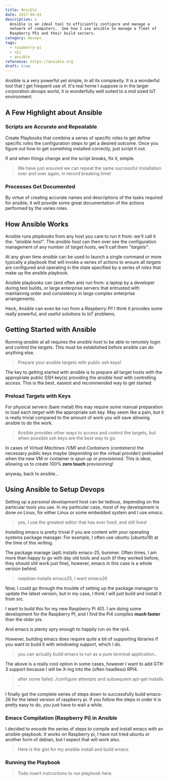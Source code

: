 ```yaml
---
title: Ansible
date: 2017-04-03
description: > 
  Ansible is an ideal tool to efficiently configure and manage a
  network of computers.  See how I use ansible to manage a fleet of
  Raspberry PIs and their build servers.
category: devops
tags:
  - raspberry-pi
  - rpi
  - ansible
reference: https://ansible.org
draft: true
---
```


Ansible is a very powerful yet simple, in all its complexity. It is a
wonderful tool that I get frequent use of.  It's real home I suppose
is in the larger corporation _devops_ world, it is wonderfully well
suited to a mid sized IoT environment.

## A Few Highlight about Ansible

### Scripts are Accurate and Repeatable

Create Playbooks that combine a series of specific roles to get define
specific _roles_ the configuration steps to get a desired
outcome. Once you figure out how to get something installed correctly,
just script it out.

If and when things change and the script breaks, fix it, simple.

> We have just ensured we can repeat the same successful installation
> over and over again, in record breaking time!
  
### Processes Get Documented

By virtue of creating accurate names and descriptions of the tasks
required for ansible, it will provide some great documentation of the
actions performed by the varies roles.

## How Ansible Works

Ansible runs _playbooks_ from any host you care to run it from: we'll
call it the: _"ansible host"_. The _ansible host_ can then over see
the configuration management of any number of _target hosts_, we'll
call them _"targets"_.

At any given time _ansible_ can be used to launch a single command or
more typically a playbook that will invoke a series of actions to
ensure all _targets_ are configured and operating in the state
specified by a series of _roles_ that make up the ansible playbook. 

Ansible playbooks can (and often are) run from: a laptop by a
developer during test builds, or large enterprise servers that
entrusted with maintainnig order and consistency in large complex
enterprise arrangements.

Heck, Ansible can even be run from a _Raspberry Pi_! I think it
provides some really powerful, and useful solutions to IoT problems. 

## Getting Started with Ansible

Running _ansible_ at all requires the _ansible host_ to be able to
remotely login and control the _targets_. This must be established
before ansible can do anything else.

> Prepare your ansible targets with public ssh keys!

The key to getting started with ansible is to prepare all target hosts
with the appropriate public SSH key(s) providing the _ansible host_
with controlling access. This is the best, easiest and recommended way
to get started.

### Preload Targets with Keys

For physical servers (bare metal) this may require some manual
preparation to load each _target_ with the appropriate ssh key. May
seem like a pain, but it is really trivial compared to the amount of
work you will save allowing ansible to do the work.

> Ansible provides other ways to access and control the targets, but
> when possible ssh keys are the best way to go.

In cases of _Virtual Machines (VM)_ and _Containers (containers)_ the
necessary public keys maybe (depending on the virtual provider)
preloaded when the new VM or container is _spun up or
provisioned_. This is ideal, allowing us to create 100% __zero touch__
provisioning! 

anyway, back to ansible...

## Using Ansible to Setup Devops

Setting up a _personal development_ host can be tedious, depending on
the particular tools you use. In my particular case, most of my
development is done on Linux, for either Linux or some embedded system
and I use _emacs_.

> yes, I use the greatest editor that has ever lived, and still lives!

Installing emacs is pretty trivial if you are content with your
operating systems package manager. For example, I often use ubuntu
(ubuntu19) at the time of this writing.

The package manage (apt) installs emacs-25, bummer. Often times, I am
more than happy to go with day old tools and such (if they worked
before, they should still work just fine), however, emacs in this case
is a whole version behind.

> raspbian installs emacs25, I want emacs26

Now, I could go through the trouble of setting up the package manager
to update the latest version, but in my case, I think I will just
build and install it from src.

I want to build this for my new Raspberry Pi 4(!). I am doing some
development for the Raspberry PI, and I find the Pi4 compiles **much
faster** than the older pis.

And emacs is plenty spry enough to happily run on the rpi4.

However, building emacs does require quite a bit of supporting
libraries if you want to build it with _windowing support_, which I
do. 

> you can actually build emacs to run as a pure terminal application..

The above is a really cool option in some cases, however I want to add
GTK-3 support because I will be X-ing into the (often headless) RPI4.

> after some failed ./configure attempts and subsequent apt-get
> installs ..

I finally got the complete series of steps down to successfully build
emacs-26 for the latest version of raspberry pi. If you follow the
steps in order it is pretty easy to do, you just have to wait a
while. 

### Emacs Compilation (Raspberry Pi) in Ansible

I decided to encode the series of steps to compile and install emacs
with an ansible-playbook. It works on Raspberry pi, I have not tried
ubuntu or another form of debian, but I expect that will work also.

> Here is the gist for my ansible install and build emacs


### Running the Playbook

> Todo insert instructions to run playbook here.

